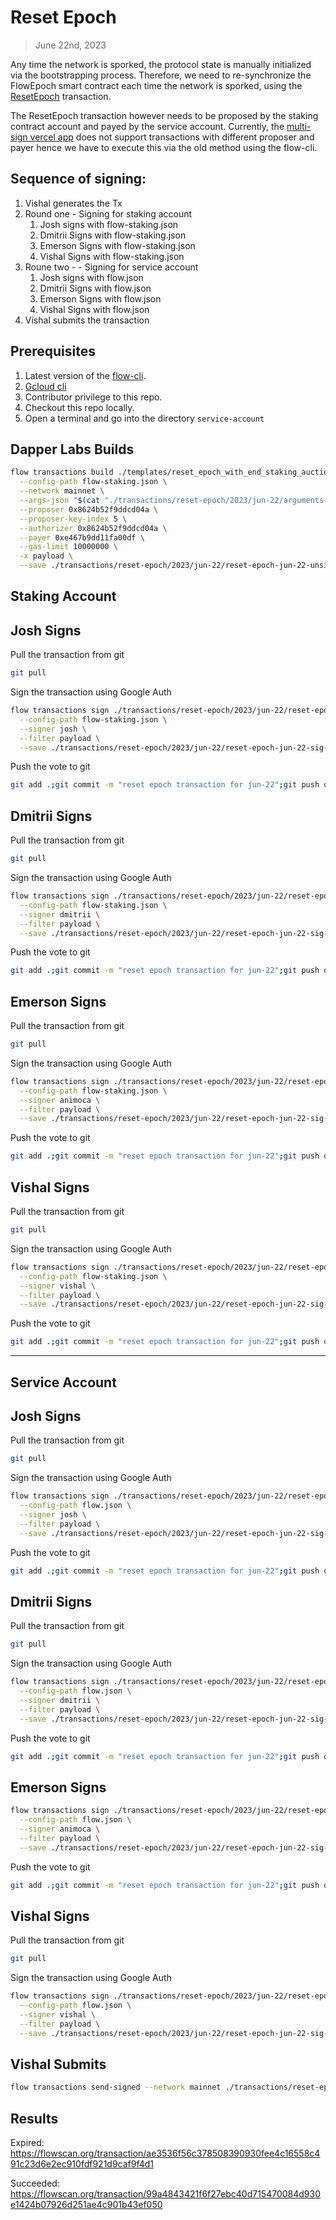 # Reset Epoch

> June 22nd, 2023

Any time the network is sporked, the protocol state is manually initialized via the bootstrapping process.
Therefore, we need to re-synchronize the FlowEpoch smart contract each time the network is sporked, using the [ResetEpoch](../../../../templates/reset_epoch_with_end_staking_auction.cdc) transaction.

The ResetEpoch transaction however needs to be proposed by the staking contract account and payed by the service account.
Currently, the [multi-sign vercel app](https://flow-multisig-git-service-account-onflow.vercel.app/mainnet) does not support transactions with different proposer and payer hence we have to execute this via the old method using the flow-cli.

## Sequence of signing: 
1. Vishal generates the Tx
2. Round one - Signing for staking account
   1. Josh signs with flow-staking.json
   2. Dmitrii Signs with flow-staking.json
   3. Emerson Signs with flow-staking.json
   4. Vishal Signs with flow-staking.json
3. Roune two - - Signing for service account
   1. Josh signs with flow.json
   2. Dmitrii Signs with flow.json
   3. Emerson Signs with flow.json
   4. Vishal Signs with flow.json
4. Vishal submits the transaction

## Prerequisites
1. Latest version of the [flow-cli](https://developers.flow.com/tools/flow-cli).
2. [Gcloud cli](https://cloud.google.com/sdk/docs/install)
3. Contributor privilege to this repo.
4. Checkout this repo locally.
5. Open a terminal and go into the directory `service-account`

## Dapper Labs Builds

```sh
flow transactions build ./templates/reset_epoch_with_end_staking_auction.cdc \
  --config-path flow-staking.json \
  --network mainnet \
  --args-json "$(cat "./transactions/reset-epoch/2023/jun-22/arguments.json")" \
  --proposer 0x8624b52f9ddcd04a \
  --proposer-key-index 5 \
  --authorizer 0x8624b52f9ddcd04a \
  --payer 0xe467b9dd11fa00df \
  --gas-limit 10000000 \
  -x payload \
  --save ./transactions/reset-epoch/2023/jun-22/reset-epoch-jun-22-unsigned.rlp
```

## Staking Account

## Josh Signs

Pull the transaction from git
```sh
git pull
```

Sign the transaction using Google Auth
```sh
flow transactions sign ./transactions/reset-epoch/2023/jun-22/reset-epoch-jun-22-unsigned.rlp \
  --config-path flow-staking.json \
  --signer josh \
  --filter payload \
  --save ./transactions/reset-epoch/2023/jun-22/reset-epoch-jun-22-sig-1.rlp
```

Push the vote to git
```sh
git add .;git commit -m "reset epoch transaction for jun-22";git push origin main
```

## Dmitrii Signs

Pull the transaction from git
```sh
git pull
```

Sign the transaction using Google Auth
```sh
flow transactions sign ./transactions/reset-epoch/2023/jun-22/reset-epoch-jun-22-sig-1.rlp \
  --config-path flow-staking.json \
  --signer dmitrii \
  --filter payload \
  --save ./transactions/reset-epoch/2023/jun-22/reset-epoch-jun-22-sig-2.rlp
```

Push the vote to git
```sh
git add .;git commit -m "reset epoch transaction for jun-22";git push origin main
```

## Emerson Signs

Pull the transaction from git
```sh
git pull
```

Sign the transaction using Google Auth
```sh
flow transactions sign ./transactions/reset-epoch/2023/jun-22/reset-epoch-jun-22-sig-2.rlp \
  --config-path flow-staking.json \
  --signer animoca \
  --filter payload \
  --save ./transactions/reset-epoch/2023/jun-22/reset-epoch-jun-22-sig-3.rlp
```

Push the vote to git
```sh
git add .;git commit -m "reset epoch transaction for jun-22";git push origin main
```

## Vishal Signs

Pull the transaction from git
```sh
git pull
```

Sign the transaction using Google Auth
```sh
flow transactions sign ./transactions/reset-epoch/2023/jun-22/reset-epoch-jun-22-sig-3.rlp \
  --config-path flow-staking.json \
  --signer vishal \
  --filter payload \
  --save ./transactions/reset-epoch/2023/jun-22/reset-epoch-jun-22-sig-4.rlp
```

Push the vote to git
```sh
git add .;git commit -m "reset epoch transaction for jun-22";git push origin main
```

---

## Service Account
## Josh Signs

Pull the transaction from git
```sh
git pull
```

Sign the transaction using Google Auth
```sh
flow transactions sign ./transactions/reset-epoch/2023/jun-22/reset-epoch-jun-22-sig-4.rlp \
  --config-path flow.json \
  --signer josh \
  --filter payload \
  --save ./transactions/reset-epoch/2023/jun-22/reset-epoch-jun-22-sig-5.rlp
```

Push the vote to git
```sh
git add .;git commit -m "reset epoch transaction for jun-22";git push origin main
```

## Dmitrii Signs

Pull the transaction from git
```sh
git pull
```

Sign the transaction using Google Auth
```sh
flow transactions sign ./transactions/reset-epoch/2023/jun-22/reset-epoch-jun-22-sig-5.rlp \
  --config-path flow.json \
  --signer dmitrii \
  --filter payload \
  --save ./transactions/reset-epoch/2023/jun-22/reset-epoch-jun-22-sig-6.rlp
```


Push the vote to git
```sh
git add .;git commit -m "reset epoch transaction for jun-22";git push origin main
```

## Emerson Signs

```sh
flow transactions sign ./transactions/reset-epoch/2023/jun-22/reset-epoch-jun-22-sig-6.rlp \
  --config-path flow.json \
  --signer animoca \
  --filter payload \
  --save ./transactions/reset-epoch/2023/jun-22/reset-epoch-jun-22-sig-7.rlp
```

Push the vote to git
```sh
git add .;git commit -m "reset epoch transaction for jun-22";git push origin main
```

## Vishal Signs

Pull the transaction from git
```sh
git pull
```

Sign the transaction using Google Auth
```sh
flow transactions sign ./transactions/reset-epoch/2023/jun-22/reset-epoch-jun-22-sig-7.rlp \
  --config-path flow.json \
  --signer vishal \
  --filter payload \
  --save ./transactions/reset-epoch/2023/jun-22/reset-epoch-jun-22-sig-complete.rlp
```

## Vishal Submits

```sh
flow transactions send-signed --network mainnet ./transactions/reset-epoch/2023/jun-22/reset-epoch-jun-22-sig-complete.rlp
```

## Results

Expired:
https://flowscan.org/transaction/ae3536f56c378508390930fee4c16558c491c23d6e2ec910fdf921d9caf9f4d1

Succeeded:
https://flowscan.org/transaction/99a4843421f6f27ebc40d715470084d930e1424b07926d251ae4c901b43ef050


